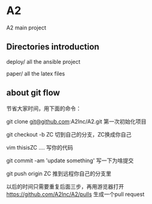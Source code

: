 # A2
A2 main project

## Directories introduction

deploy/  all the ansible project

paper/   all the latex files



## about git flow

节省大家时间，用下面的命令：

git clone git@github.com:A2Inc/A2.git    第一次初始化项目

git checkout -b ZC  切到自己的分支，ZC换成你自己

vim thisisZC .... 写你的代码

git commit -am 'update something'   写一下为啥提交 

git push origin ZC   推到远程你自己的分支里

以后的时间只需要重复后面三步，再用游览器打开 https://github.com/A2Inc/A2/pulls 生成一个pull request
